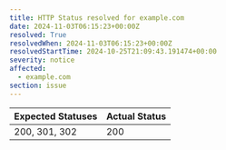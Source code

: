```yaml
---
title: HTTP Status resolved for example.com
date: 2024-11-03T06:15:23+00:00Z
resolved: True
resolvedWhen: 2024-11-03T06:15:23+00:00Z
resolvedStartTime: 2024-10-25T21:09:43.191474+00:00
severity: notice
affected:
  - example.com
section: issue
---
```


| Expected Statuses | Actual Status  |
|-------------------|----------------|
| 200, 301, 302 | 200 |

